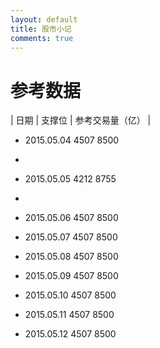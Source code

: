 ```yaml
---
layout: default
title: 股市小记
comments: true
---
```



# 参考数据

| 日期          | 支撑位        | 参考交易量（亿）  |
* 2015.05.04           4507       8500
* 
* 2015.05.05           4212       8755
* 
* 2015.05.06           4507       8500

* 2015.05.07           4507       8500

* 2015.05.08           4507       8500
* 2015.05.09           4507       8500
* 2015.05.10           4507       8500
* 2015.05.11           4507       8500
* 2015.05.12           4507       8500
 
